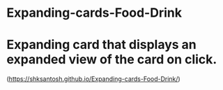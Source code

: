 # Expanding-cards-Food-Drink
# Expanding card that displays an expanded view of the card on click.
 (https://shksantosh.github.io/Expanding-cards-Food-Drink/)

